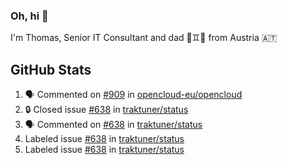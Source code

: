 ### Oh, hi 👋

I'm Thomas, Senior IT Consultant and dad 👶♊️👶 from Austria 🇦🇹

<!--
**traktuner/traktuner** is a ✨ _special_ ✨ repository because its `README.md` (this file) appears on your GitHub profile.

Here are some ideas to get you started:

- 🔭 I’m currently working on ...
- 🌱 I’m currently learning ...
- 👯 I’m looking to collaborate on ...
- 🤔 I’m looking for help with ...
- 💬 Ask me about ...
- 📫 How to reach me: ...
- 😄 Pronouns: ...
- ⚡ Fun fact: ...
-->

</div>

## GitHub Stats
<!--START_SECTION:activity-->
1. 🗣 Commented on [#909](https://github.com/opencloud-eu/opencloud/issues/909#issuecomment-3338573528) in [opencloud-eu/opencloud](https://github.com/opencloud-eu/opencloud)
2. 🔒 Closed issue [#638](https://github.com/traktuner/status/issues/638) in [traktuner/status](https://github.com/traktuner/status)
3. 🗣 Commented on [#638](https://github.com/traktuner/status/issues/638#issuecomment-3336735166) in [traktuner/status](https://github.com/traktuner/status)
4.  Labeled issue [#638](https://github.com/traktuner/status/issues/638) in [traktuner/status](https://github.com/traktuner/status)
5.  Labeled issue [#638](https://github.com/traktuner/status/issues/638) in [traktuner/status](https://github.com/traktuner/status)
<!--END_SECTION:activity-->
